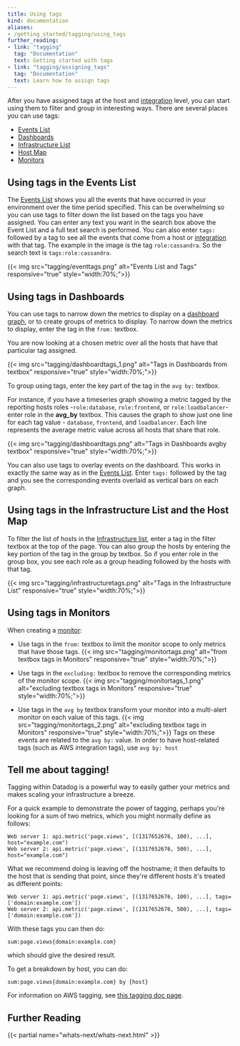 ```yaml
---
title: Using tags
kind: documentation
aliases:
- /getting_started/tagging/using_tags
further_reading:
- link: "tagging"
  tag: "Documentation"
  text: Getting started with tags
- link: "tagging/assigning_tags"
  tag: "Documentation"
  text: Learn how to assign tags
---
```


After you have assigned tags at the host and [integration][1] level, you can start using them to filter and group in interesting ways. There are several places you can use tags:

- [Events List][2]
- [Dashboards][3]
- [Infrastructure List][4]
- [Host Map][5]
- [Monitors][6]

## Using tags in the Events List

The [Events List][2] shows you all the events that have occurred in your environment over the time period specified. This can be overwhelming so you can use tags to filter down the list based on the tags you have assigned. You can enter any text you want in the search box above the Event List and a full text search is performed. You can also enter `tags:` followed by a tag to see all the events that come from a host or [integration][1] with that tag. The example in the image is the tag `role:cassandra`. So the search text is `tags:role:cassandra`.

{{< img src="tagging/eventtags.png" alt="Events List and Tags" responsive="true" style="width:70%;">}}

## Using tags in Dashboards

You can use tags to narrow down the metrics to display on a [dashboard graph][7], or to create groups of metrics to display.
To narrow down the metrics to display, enter the tag in the `from:` textbox.

You are now looking at a chosen metric over all the hosts that have that particular tag assigned.

{{< img src="tagging/dashboardtags_1.png" alt="Tags in Dashboards from textbox" responsive="true" style="width:70%;">}}

To group using tags, enter the key part of the tag in the `avg by:` textbox.

For instance, if you have a timeseries graph showing a metric tagged by the reporting hosts roles -`role:database`, `role:frontend`, or `role:loadbalancer`- enter role in the **avg_by** textbox.
This causes the graph to show just one line for each tag value - `database`, `frontend`, and `loadbalancer`. Each line represents the average metric value across all hosts that share that role.

{{< img src="tagging/dashboardtags.png" alt="Tags in Dashboards avgby textbox" responsive="true" style="width:70%;">}}

You can also use tags to overlay events on the dashboard. This works in exactly the same way as in the [Events List][2].
Enter `tags:` followed by the tag and you see the corresponding events overlaid as vertical bars on each graph.

## Using tags in the Infrastructure List and the Host Map

To filter the list of hosts in the [Infrastructure list][4], enter a tag in the filter textbox at the top of the page. You can also group the hosts by entering the key portion of the tag in the group by textbox. So if you enter role in the group box, you see each role as a group heading followed by the hosts with that tag.  

{{< img src="tagging/infrastructuretags.png" alt="Tags in the Infrastructure List" responsive="true" style="width:70%;">}}

## Using tags in Monitors

When creating a [monitor][8]:

* Use tags in the `from:` textbox to limit the monitor scope to only metrics that have those tags.
{{< img src="tagging/monitortags.png" alt="from textbox tags in Monitors" responsive="true" style="width:70%;">}}

* Use tags in the `excluding:` textbox to remove the corresponding metrics of the monitor scope.
{{< img src="tagging/monitortags_1.png" alt="excluding textbox tags in Monitors" responsive="true" style="width:70%;">}}

* Use tags in the `avg by` textbox transform your monitor into a multi-alert monitor on each value of this tags.
{{< img src="tagging/monitortags_2.png" alt="excluding textbox tags in Monitors" responsive="true" style="width:70%;">}}
Tags on these events are related to the `avg by:` value. In order to have host-related tags (such as AWS integration tags), use `avg by: host`

## Tell me about tagging!

Tagging within Datadog is a powerful way to easily gather your metrics
and makes scaling your infrastructure a breeze.

For a quick example to demonstrate the power of tagging, perhaps you're
looking for a sum of two metrics, which you might normally define as follows:

```
Web server 1: api.metric('page.views', [(1317652676, 100), ...], host="example.com")
Web server 2: api.metric('page.views', [(1317652676, 500), ...], host="example.com")
```

What we recommend doing is leaving off the hostname; it then defaults to the host that is sending that point, since they're different hosts it's treated as different points:

```
Web server 1: api.metric('page.views', [(1317652676, 100), ...], tags=['domain:example.com'])
Web server 2: api.metric('page.views', [(1317652676, 500), ...], tags=['domain:example.com'])
```

With these tags you can then do:

```
sum:page.views{domain:example.com}
```

which should give the desired result.

To get a breakdown by host, you can do:

```
sum:page.views{domain:example.com} by {host}
```

For information on AWS tagging, see [this tagging doc page][9].

## Further Reading

{{< partial name="whats-next/whats-next.html" >}}

[1]: /integrations
[2]: /graphing/event_stream/
[3]: /graphing/dashboards/
[4]: /graphing/infrastructure/
[5]: /graphing/infrastructure/hostmap
[6]: /monitors/
[7]: /graphing/dashboards
[8]: /monitors/monitor_types/
[9]: /integrations/amazon_web_services/
